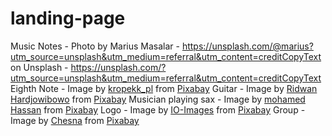 # landing-page
Music Notes - Photo by Marius Masalar - https://unsplash.com/@marius?utm_source=unsplash&utm_medium=referral&utm_content=creditCopyText on Unsplash - https://unsplash.com/?utm_source=unsplash&utm_medium=referral&utm_content=creditCopyText
Eighth Note - Image by <a href="https://pixabay.com/users/kropekk_pl-114936/?utm_source=link-attribution&amp;utm_medium=referral&amp;utm_campaign=image&amp;utm_content=349441">kropekk_pl</a> from <a href="https://pixabay.com/?utm_source=link-attribution&amp;utm_medium=referral&amp;utm_campaign=image&amp;utm_content=349441">Pixabay</a>
Guitar - Image by <a href="https://pixabay.com/users/enodeer-4367704/?utm_source=link-attribution&amp;utm_medium=referral&amp;utm_campaign=image&amp;utm_content=2022796">Ridwan Hardjowibowo</a> from <a href="https://pixabay.com/?utm_source=link-attribution&amp;utm_medium=referral&amp;utm_campaign=image&amp;utm_content=2022796">Pixabay</a>
Musician playing sax - Image by <a href="https://pixabay.com/users/mohamed_hassan-5229782/?utm_source=link-attribution&amp;utm_medium=referral&amp;utm_campaign=image&amp;utm_content=3130172">mohamed Hassan</a> from <a href="https://pixabay.com/?utm_source=link-attribution&amp;utm_medium=referral&amp;utm_campaign=image&amp;utm_content=3130172">Pixabay</a>
Logo - Image by <a href="https://pixabay.com/users/io-images-1096650/?utm_source=link-attribution&amp;utm_medium=referral&amp;utm_campaign=image&amp;utm_content=1085655">IO-Images</a> from <a href="https://pixabay.com/?utm_source=link-attribution&amp;utm_medium=referral&amp;utm_campaign=image&amp;utm_content=1085655">Pixabay</a>
Group - Image by <a href="https://pixabay.com/users/chesna-5611079/?utm_source=link-attribution&amp;utm_medium=referral&amp;utm_campaign=image&amp;utm_content=5323400">Chesna</a> from <a href="https://pixabay.com/?utm_source=link-attribution&amp;utm_medium=referral&amp;utm_campaign=image&amp;utm_content=5323400">Pixabay</a>